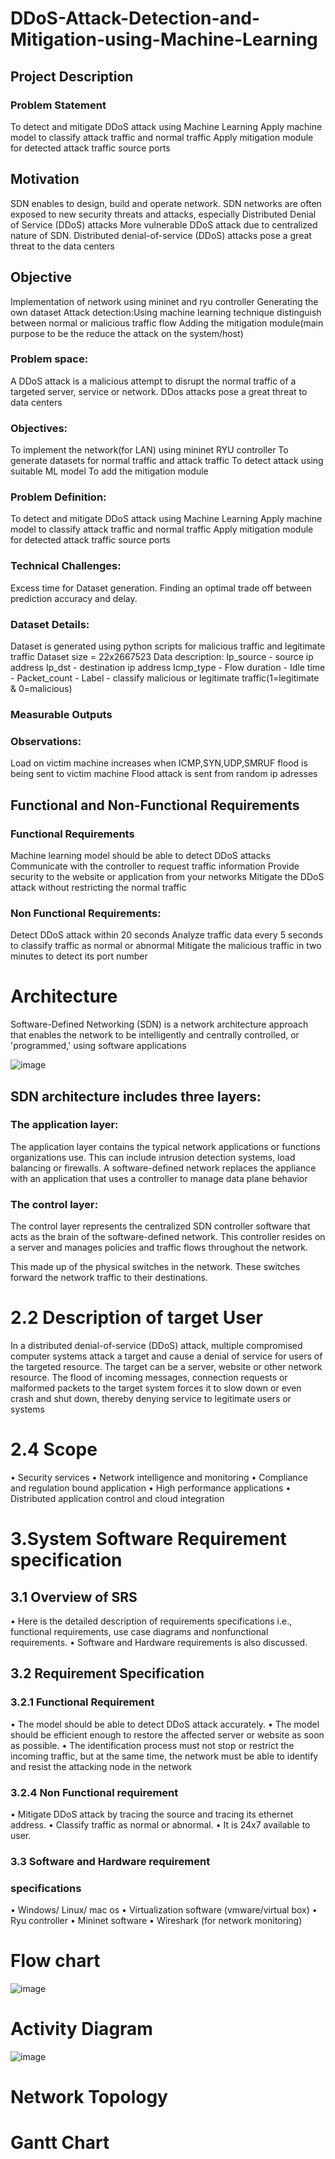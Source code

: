 # DDoS-Attack-Detection-and-Mitigation-using-Machine-Learning
## Project Description

### Problem Statement
To detect and mitigate DDoS attack using Machine Learning
Apply machine model to classify attack traffic and normal traffic
Apply mitigation module for detected attack traffic source ports

## Motivation
SDN enables to design, build and operate network.
SDN networks are often exposed to new security threats and attacks, especially Distributed Denial of Service (DDoS) attacks
More vulnerable DDoS attack due to centralized nature of SDN.
Distributed denial-of-service (DDoS) attacks pose a great threat to the data centers

## Objective
Implementation of network using mininet and ryu controller
Generating the own dataset
Attack detection:Using machine learning technique distinguish between normal or malicious traffic flow
Adding the mitigation module(main purpose to be the reduce the attack on the system/host)


### Problem space:
A DDoS attack is a malicious attempt to disrupt the normal traffic of a targeted server, service or network.
DDos attacks pose a great threat to data centers

### Objectives:
To implement the network(for LAN) using mininet RYU controller
To generate datasets for normal traffic and attack traffic
To detect attack using suitable ML model
To add the mitigation module

### Problem Definition:
To detect and mitigate DDoS attack using Machine Learning
Apply machine model to classify attack traffic and normal traffic
Apply mitigation module for detected attack traffic source ports

### Technical Challenges:
Excess time for Dataset generation.
Finding an optimal trade off between prediction accuracy and delay.


### Dataset Details:
Dataset is generated using python scripts for malicious traffic and legitimate traffic
      Dataset size = 22x2667523
      Data description:
      Ip_source - source ip address
      Ip_dst - destination ip address
      Icmp_type - 
      Flow duration - 
      Idle time -
      Packet_count -
      Label - classify malicious or legitimate traffic(1=legitimate & 0=malicious)


### Measurable Outputs

### Observations:
Load on victim machine increases when ICMP,SYN,UDP,SMRUF flood is being sent to victim machine
Flood attack is sent from random ip adresses

## Functional and Non-Functional Requirements
### Functional  Requirements
Machine learning model should be able to detect DDoS attacks
Communicate with the controller to request traffic information
Provide security to the website or application from your networks
Mitigate the DDoS attack without restricting the normal traffic

### Non Functional Requirements:
Detect DDoS attack within 20 seconds
Analyze traffic data every 5 seconds to classify traffic as normal or abnormal
Mitigate the malicious traffic  in two minutes to detect its port number


# Architecture
Software-Defined Networking (SDN) is a network architecture approach that enables the network to be intelligently and centrally controlled, or 'programmed,' using software applications

![image](https://user-images.githubusercontent.com/78417411/200639379-74f382c3-3084-47fc-b1fc-515b0bfd10c5.png)

## SDN architecture includes three layers: 
### The application layer:
The application layer contains the typical network applications or functions organizations use. This can include intrusion detection systems, load balancing or firewalls. A software-defined network replaces the appliance with an application that uses a controller to manage data plane behavior

### The control layer:
The control layer represents the centralized SDN controller software that acts as the brain of the software-defined network. This controller resides on a server and manages policies and traffic flows throughout the network.

This made up of the physical switches in the network. These switches forward the network traffic to their destinations.

# 2.2 Description of target User
In a distributed denial-of-service (DDoS) attack, multiple compromised  computer systems attack a target and cause a denial of service for users of the targeted resource. The target can be a server, website or other  network resource. The flood of incoming messages, connection  requests or malformed packets to the target system forces it to slow down or even crash and shut down, thereby denying service to legitimate users or systems

# 2.4 Scope
• Security services
• Network intelligence and monitoring
• Compliance and regulation bound application
• High performance applications
• Distributed application control and cloud integration

# 3.System Software Requirement specification
## 3.1 Overview of SRS
• Here is the detailed description of requirements specifications i.e., 
functional requirements, use case diagrams and nonfunctional 
requirements.
• Software and Hardware requirements is also discussed.

## 3.2 Requirement Specification
### 3.2.1 Functional Requirement 
• The model should be able to detect DDoS attack accurately.
• The model should be efficient enough to restore the 
affected server or website as soon as possible.
• The identification process must not stop or restrict the 
incoming traffic, but at the same time, the network must be 
able to identify and resist the attacking node in the network

### 3.2.4 Non Functional requirement
• Mitigate DDoS attack by tracing the source and tracing its 
ethernet address.
• Classify traffic as normal or abnormal.
• It is 24x7 available to user.

### 3.3 Software and Hardware requirement 
### specifications
• Windows/ Linux/ mac os
• Virtualization software (vmware/virtual box)
• Ryu controller 
• Mininet software
• Wireshark (for network monitoring)

# Flow chart
![image](https://user-images.githubusercontent.com/78417411/200639471-57cc2ecc-ef7a-4c5f-9364-056ee55ca53f.png)


# Activity Diagram
![image](https://user-images.githubusercontent.com/78417411/200639554-0238dd97-ada4-4a73-a4eb-ebb312dd34d2.png)

# Network Topology



# Gantt Chart





